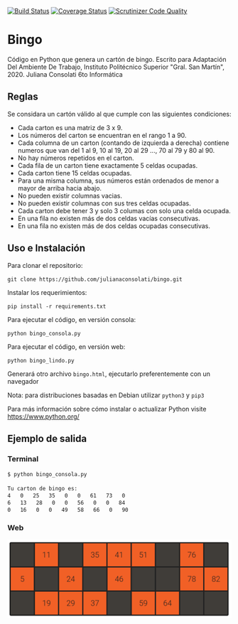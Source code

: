 [![Build Status](https://travis-ci.com/julianaconsolati/bingo.svg?branch=master)](https://travis-ci.com/julianaconsolati/bingo)
[![Coverage Status](https://coveralls.io/repos/github/julianaconsolati/bingo/badge.svg?branch=master)](https://coveralls.io/github/julianaconsolati/bingo?branch=master)
[![Scrutinizer Code Quality](https://scrutinizer-ci.com/g/julianaconsolati/bingo/badges/quality-score.png?b=master)](https://scrutinizer-ci.com/g/julianaconsolati/bingo/?branch=master)
# Bingo
Código en Python que genera un cartón de bingo.
Escrito para Adaptación Del Ambiente De Trabajo, Instituto Politécnico Superior "Gral. San Martín", 2020.
Juliana Consolati 6to Informática
## Reglas
Se considara un cartón válido al que cumple con las siguientes condiciones:
* Cada carton es una matriz de 3 x 9.
* Los números del carton se encuentran en el rango 1 a 90.
* Cada columna de un carton (contando de izquierda a derecha) contiene numeros que van del 1 al 9, 10 al 19, 20 al 29 ..., 70 al 79 y 80 al 90.
* No hay números repetidos en el carton.
* Cada fila de un carton tiene exactamente 5 celdas ocupadas.
* Cada carton tiene 15 celdas ocupadas.
* Para una misma columna, sus números están ordenados de menor a mayor de arriba hacia abajo.
* No pueden existir columnas vacias.
* No pueden existir columnas con sus tres celdas ocupadas.
* Cada carton debe tener 3 y solo 3 columas con solo una celda ocupada.
* En una fila no existen más de dos celdas vacías consecutivas.
* En una fila no existen más de dos celdas ocupadas consecutivas.

## Uso e Instalación
Para clonar el repositorio:
```
git clone https://github.com/julianaconsolati/bingo.git
```
Instalar los requerimientos:
```
pip install -r requirements.txt
```
Para ejecutar el código, en versión consola:
```
python bingo_consola.py
```
Para ejecutar el código, en versión web:
```
python bingo_lindo.py
```
Generará otro archivo `bingo.html`, ejecutarlo preferentemente con un navegador

Nota: para distribuciones basadas en Debian utilizar `python3` y `pip3`

Para más información sobre cómo instalar o actualizar Python visite https://www.python.org/

## Ejemplo de salida

### Terminal
```
$ python bingo_consola.py

Tu carton de bingo es:
4   0   25   35   0   0   61   73   0
6   13   28   0   0   56   0   0   84
0   16   0   0   49   58   66   0   90

```
### Web

![alt text](https://github.com/julianaconsolati/bingo/blob/master/images/bingo.png?raw=true)
